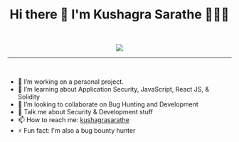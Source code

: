<h1 align="center">Hi there 👋 I'm Kushagra Sarathe 👨🏻‍💻</h1>

  <br>
  
<p align="center">
  <img src="https://s.4cdn.org/image/title/115.gif">
<!--   <img src="https://s.4cdn.org/image/title/100.gif"> -->
<!--   <img width="200" height="200" src="https://avatars.githubusercontent.com/u/76868364?v=4"> -->
</p>

<hr>
<br>

- 🔭 I’m working on a personal project.
- 🌱 I’m learning about Application Security, JavaScript, React JS, & Solidity
- 👯 I’m looking to collaborate on Bug Hunting and Development
- 💬 Talk me about Security & Development stuff 
- 📫 How to reach me: [kushagrasarathe](https://twitter.com/kushagrasarathe)
- ⚡ Fun fact: I'm also a bug bounty hunter
